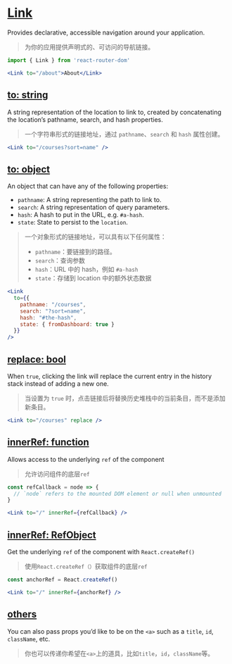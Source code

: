 # [Link](https://reacttraining.com/web/api/Link)

Provides declarative, accessible navigation around your application.

> 为你的应用提供声明式的、可访问的导航链接。

```jsx
import { Link } from 'react-router-dom'

<Link to="/about">About</Link>
```

## [to: string](https://reacttraining.com/web/api/Link/to-string)

A string representation of the location to link to, created by concatenating the location’s pathname, search, and hash properties.

> 一个字符串形式的链接地址，通过 `pathname`、`search` 和 `hash` 属性创建。

```jsx
<Link to="/courses?sort=name" />
```

## [to: object](https://reacttraining.com/web/api/Link/to-object)

An object that can have any of the following properties:

- `pathname`: A string representing the path to link to.
- `search`: A string representation of query parameters.
- `hash`: A hash to put in the URL, e.g. `#a-hash`.
- `state`: State to persist to the `location`.

> 一个对象形式的链接地址，可以具有以下任何属性：
>
>  - `pathname`：要链接到的路径。
>  - `search`：查询参数
>  - `hash`：URL 中的 hash，例如 `#a-hash`
>  - `state`：存储到 location 中的额外状态数据

```jsx
<Link
  to={{
    pathname: "/courses",
    search: "?sort=name",
    hash: "#the-hash",
    state: { fromDashboard: true }
  }}
/>
```

## [replace: bool](https://reacttraining.com/web/api/Link/replace-bool)

When `true`, clicking the link will replace the current entry in the history stack instead of adding a new one.

> 当设置为 `true` 时，点击链接后将替换历史堆栈中的当前条目，而不是添加新条目。

```jsx
<Link to="/courses" replace />
```

## [innerRef: function](https://reacttraining.com/web/api/Link/innerref-function)

Allows access to the underlying `ref` of the component

> 允许访问组件的底层`ref`

```jsx
const refCallback = node => {
  // `node` refers to the mounted DOM element or null when unmounted
}

<Link to="/" innerRef={refCallback} />
```

## [innerRef: RefObject](https://reacttraining.com/web/api/Link/innerref-refobject)

Get the underlying `ref` of the component with `React.createRef()`

> 使用`React.createRef（）`获取组件的底层`ref`

```jsx
const anchorRef = React.createRef()

<Link to="/" innerRef={anchorRef} />
```

## [others](https://reacttraining.com/web/api/Link/others)

You can also pass props you’d like to be on the `<a>` such as a `title`, `id`, `className`, etc.

> 你也可以传递你希望在`<a>`上的道具，比如`title`，`id`，`className`等。